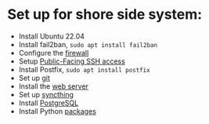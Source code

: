 # Set up for shore side system:

- Install Ubuntu 22.04
- Install fail2ban, `sudo apt install fail2ban`
- Configure the [firewall](Shore.firewall.md)
- Setup [Public-Facing SSH access](Shore.SSH.md)
- Install Postfix, `sudo apt install postfix`
- Set up [git](git.md)
- Install the [web server](Shore.webserver.md)
- Set up [syncthing](syncthing.md)
- Install [PostgreSQL](../DB/README.md)
- Install Python [packages](python.packages.md)
